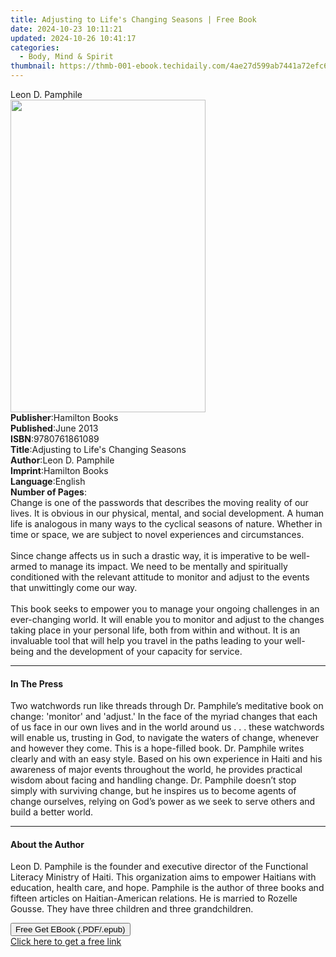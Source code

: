 ```yaml
---
title: Adjusting to Life's Changing Seasons | Free Book
date: 2024-10-23 10:11:21
updated: 2024-10-26 10:41:17
categories:
  - Body, Mind & Spirit
thumbnail: https://thmb-001-ebook.techidaily.com/4ae27d599ab7441a72efc6ebefe7ec5ee5997b2bd438b074f42e8e26a7b245cd.jpg
---
```

<main id="book-container">
  <div class="flex flex-col">
    <div class="book-brief flex-1 py-6 px-4 sm:p-6 md:py-10 md:px-8">
      <!-- brief-->
      <div class="book-brief-main">Leon D. Pamphile</div>
    </div>
    <div
      class="book-meta-info flex-1 grid gap-4 col-start-1 col-end-3 row-start-1 sm:mb-6 sm:grid-cols-4 lg:gap-6 lg:col-start-2 lg:row-end-6 lg:row-span-6 lg:mb-0"
    >
      <div
        class="book-meta-info-left place-content-center mt-4 p-4 text-sm leading-6 col-start-2 col-span-2 dark:text-slate-400"
      >
        <img
          class="w-full h-500 object-cover rounded-lg sm:h-255 sm:col-span-2 lg:col-span-full"
          src="https://img-001-ebook.techidaily.com/528574f796f46362f8b81752285ba52765f29ebbeda94402355cd36da0f9ed4c.jpg"
          alt=""
          width="312"
          height="500"
        />
      </div>
      <div
        class="book-meta-info-right mt-2 col-start-1 row-start-2 col-span-3 self-center"
      >
        <!-- meta data  -->
        <div class="flex flex-col px-4 md:px-8">
          <div class="flex-1">
            <strong>Publisher</strong>:<span class="px-2">Hamilton Books</span>
          </div>
          <div class="flex-1">
            <strong>Published</strong>:<span class="px-2">June 2013</span>
          </div>
          <div class="flex-1">
            <strong>ISBN</strong>:<span class="px-2">9780761861089</span>
          </div>
          <div class="flex-1">
            <strong>Title</strong>:<span class="px-2"
              >Adjusting to Life&#39;s Changing Seasons</span
            >
          </div>
          <div class="flex-1">
            <strong>Author</strong>:<span class="px-2">Leon D. Pamphile</span>
          </div>
          <div class="flex-1">
            <strong>Imprint</strong>:<span class="px-2">Hamilton Books</span>
          </div>
          <div class="flex-1">
            <strong>Language</strong>:<span class="px-2">English</span>
          </div>
          <div class="flex-1">
            <strong>Number of Pages</strong>:<span class="px-2"></span>
          </div>
        </div>
      </div>
    </div>
    <div class="book-description flex-1 py-6 px-4 sm:p-6 md:py-10 md:px-8">
      <div class="book-description-main">
        <div accordion-content="" id="description">
          Change is one of the passwords that describes the moving reality of
          our lives. It is obvious in our physical, mental, and social
          development. A human life is analogous in many ways to the cyclical
          seasons of nature. Whether in time or space, we are subject to novel
          experiences and circumstances. <br /><br />Since change affects us in
          such a drastic way, it is imperative to be well-armed to manage its
          impact. We need to be mentally and spiritually conditioned with the
          relevant attitude to monitor and adjust to the events that unwittingly
          come our way.<br /><br />This book seeks to empower you to manage your
          ongoing challenges in an ever-changing world. It will enable you to
          monitor and adjust to the changes taking place in your personal life,
          both from within and without. It is an invaluable tool that will help
          you travel in the paths leading to your well-being and the development
          of your capacity for service.
        </div>
      </div>
    </div>
    <div class="book-excerpts flex-1 py-6 px-4 sm:p-6 md:py-10 md:px-8">
      <!-- excerpts-->
      <div class="book-excerpts-main">
        <hr />
        <h4 class="placeholder placeholder-heading">
          <span>In The Press</span>
        </h4>
        <p>
          Two watchwords run like threads through Dr. Pamphile’s meditative book
          on change: 'monitor' and 'adjust.' In the face of the myriad changes
          that each of us face in our own lives and in the world around us . . .
          these watchwords will enable us, trusting in God, to navigate the
          waters of change, whenever and however they come. This is a
          hope-filled book. Dr. Pamphile writes clearly and with an easy style.
          Based on his own experience in Haiti and his awareness of major events
          throughout the world, he provides practical wisdom about facing and
          handling change. Dr. Pamphile doesn’t stop simply with surviving
          change, but he inspires us to become agents of change ourselves,
          relying on God’s power as we seek to serve others and build a better
          world.
        </p>
      </div>
    </div>
    <div class="book-about-author flex-1 py-6 px-4 sm:p-6 md:py-10 md:px-8">
      <!-- about author-->
      <div class="book-main-author-main">
        <hr />
        <h4 class="placeholder placeholder-heading">
          <span>About the Author</span>
        </h4>
        <p>
          Leon D. Pamphile is the founder and executive director of the
          Functional Literacy Ministry of Haiti. This organization aims to
          empower Haitians with education, health care, and hope. Pamphile is
          the author of three books and fifteen articles on Haitian-American
          relations. He is married to Rozelle Gousse. They have three children
          and three grandchildren.
        </p>
      </div>
    </div>
    <div class="book-free-get flex-1 py-6 px-4 sm:p-6 md:py-10 md:px-8">
      <button
        id="btn-free-get"
        class="bg-blue-500 hover:bg-blue-700 text-white font-bold py-2 px-4 rounded"
      >
        Free Get EBook (.PDF/.epub)
      </button>
      <div id="countdown-display" class="px-2 text-lg mt-2"></div>
      <a
        id="free-link"
        class="hidden bg-blue-500 hover:bg-blue-700 text-white font-bold py-2 px-4 rounded"
        href="https://www.ebooks.com/en-us/book/1237937/adjusting-to-life-s-changing-seasons/leon-d-pamphile/"
        target="_blank"
        >Click here to get a free link</a
      >
    </div>
    <script>
      let countdownTime = 0;
      let countdownInterval = null;
      document
        .getElementById('btn-free-get')
        .addEventListener('click', startCountdown);
      function startCountdown() {
        countdownTime = new Date().getTime() + 60000 * 3;
        countdownInterval = setInterval(updateCountdown, 1000);
        document.getElementById('btn-free-get').disabled = true;
        document
          .getElementById('btn-free-get')
          .classList.add('bg-gray-500', 'cursor-not-allowed');
      }
      function updateCountdown() {
        let currentTime = new Date().getTime();
        let timeLeft = countdownTime - currentTime;
        let secondsLeft = Math.floor(timeLeft / 1000);
        document.getElementById('countdown-display').innerHTML =
          `Remaining time: ${secondsLeft} seconds.`;
        if (secondsLeft <= 0) {
          clearInterval(countdownInterval);
          document.getElementById('btn-free-get').classList.add('hidden');
          document.getElementById('free-link').classList.remove('hidden');
          document.getElementById('countdown-display').innerHTML = '';
        }
      }
    </script>
  </div>
</main>
